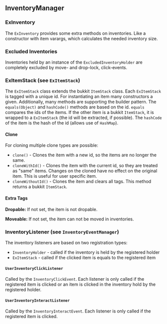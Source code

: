 ## InventoryManager

### ExInventory

The `ExInventory` provides some extra methods on inventories. Like a constructor with item varargs, which calculates
the needed inventory size.

### Excluded Inventories

Inventories held by an instance of the `ExcludedInventoryHolder` are completely excluded by move- and drop-lock,
click-events.

### ExItemStack (see `ExItemStack`)

The `ExItemStack` class extends the bukkit `ItemStack` class. Each `ExItemStack` is tagged with a unique id. For
instantiating an item many constructors a given. Additionally, many methods are supporting the builder pattern.
The `equals(Object)` and `hashCode()` methods are based on the id. `equals` compares the ids of the items. If the other
item is a bukkit `ItemStack`, it is wrapped to a `ExItemStack` (the id will be extracted, if possible). The `hashCode`
of the item is the hash of the id (allows use of `HashMap`).

#### Clone

For cloning multiple clone types are possible:

- `clone()` - Clones the item with a new id, so the items are no longer the same.
- `cloneWithId()` - Clones the item with the current id, so they are treated as "same" items. Changes on the cloned have
  no effect on the original item. This is useful for user specific item.
- `cloneWithoutId()` - Clones the item and clears all tags. This method returns a bukkit `ItemStack`.

#### Extra Tags

**Dropable:**
If not set, the item is not dropable.

**Moveable:**
If not set, the item can not be moved in inventories.

### InventoryListener (see `InventoryEventManager`)

The inventory listeners are based on two registration types:

- `InventoryHolder` - called if the inventory is held by the registered holder
- `ExItemStack` - called if the clicked item is equals to the registered item

#### `UserInventoryClickListener`

Called by the `InventoryClickEvent`. Each listener is only called if the registered item is clicked or an item is
clicked in the inventory hold by the registered holder.

#### `UserInventoryInteractListener`

Called by the `InventoryInteractEvent`. Each listener is only called if the registered item is clicked.


